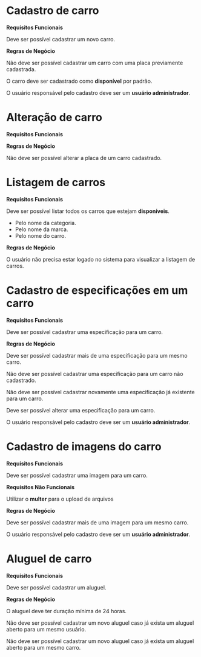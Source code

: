 # Cadastro de carro

**Requisitos Funcionais**

Deve ser possível cadastrar um novo carro.

**Regras de Negócio**

Não deve ser possível cadastrar um carro com uma placa previamente cadastrada.

O carro deve ser cadastrado como **disponível** por padrão.

O usuário responsável pelo cadastro deve ser um **usuário administrador**.

# Alteração de carro

**Requisitos Funcionais**

**Regras de Negócio**

Não deve ser possível alterar a placa de um carro cadastrado.

# Listagem de carros

**Requisitos Funcionais**

Deve ser possível listar todos os carros que estejam **disponíveis**.
  * Pelo nome da categoria.
  * Pelo nome da marca.
  * Pelo nome do carro.

**Regras de Negócio**

O usuário não precisa estar logado no sistema para visualizar a listagem de carros.

# Cadastro de especificações em um carro

**Requisitos Funcionais**

Deve ser possível cadastrar uma especificação para um carro.

**Regras de Negócio**

Deve ser possível cadastrar mais de uma especificação para um mesmo carro.

Não deve ser possível cadastrar uma especificação para um carro não cadastrado.

Não deve ser possível cadastrar novamente uma especificação já existente para um carro.

Deve ser possível alterar uma especificação para um carro.

O usuário responsável pelo cadastro deve ser um **usuário administrador**.

# Cadastro de imagens do carro

**Requisitos Funcionais**

Deve ser possível cadastrar uma imagem para um carro.

**Requisitos Não Funcionais**

Utilizar o **multer** para o upload de arquivos

**Regras de Negócio**

Deve ser possível cadastrar mais de uma imagem para um mesmo carro.

O usuário responsável pelo cadastro deve ser um **usuário administrador**.

# Aluguel de carro

**Requisitos Funcionais**

Deve ser possível cadastrar um aluguel.

**Regras de Negócio**

O aluguel deve ter duração mínima de 24 horas.

Não deve ser possível cadastrar um novo aluguel caso já exista um aluguel aberto para um mesmo usuário.

Não deve ser possível cadastrar um novo aluguel caso já exista um aluguel aberto para um mesmo carro.
